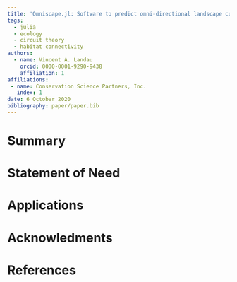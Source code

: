 ```yaml
---
title: 'Omniscape.jl: Software to predict omni-directional landscape connectivity with Julia'
tags:
  - julia
  - ecology
  - circuit theory
  - habitat connectivity
authors:
  - name: Vincent A. Landau
    orcid: 0000-0001-9290-9438
    affiliation: 1
affiliations:
 - name: Conservation Science Partners, Inc.
   index: 1
date: 6 October 2020
bibliography: paper/paper.bib
---
```


# Summary

# Statement of Need

# Applications

# Acknowledments

# References
